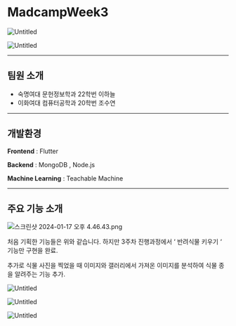 # MadcampWeek3

![Untitled](https://prod-files-secure.s3.us-west-2.amazonaws.com/f6cb388f-3934-47d6-9928-26d2e10eb0fc/7ed90b7e-15e0-4101-8f8f-bf335b5b6e91/Untitled.png)

![Untitled](https://prod-files-secure.s3.us-west-2.amazonaws.com/f6cb388f-3934-47d6-9928-26d2e10eb0fc/e667f097-66cd-46c2-9812-09f5b65f578f/Untitled.png)

---

## 팀원 소개

- 숙명여대 문헌정보학과 22학번 이하늘
- 이화여대 컴퓨터공학과 20학번 조수연

---

## 개발환경

**Frontend** : Flutter

**Backend** : MongoDB , Node.js

**Machine Learning** : Teachable Machine

---

## 주요 기능 소개

![스크린샷 2024-01-17 오후 4.46.43.png](https://prod-files-secure.s3.us-west-2.amazonaws.com/f6cb388f-3934-47d6-9928-26d2e10eb0fc/b3f367a6-5b3b-4bea-a0ee-4cb3c118bed9/%E1%84%89%E1%85%B3%E1%84%8F%E1%85%B3%E1%84%85%E1%85%B5%E1%86%AB%E1%84%89%E1%85%A3%E1%86%BA_2024-01-17_%E1%84%8B%E1%85%A9%E1%84%92%E1%85%AE_4.46.43.png)

처음 기획한 기능들은 위와 같습니다. 하지만 3주차 진행과정에서 ‘ 반려식물 키우기 ‘ 기능만 구현을 완료.

추가로 식물 사진을 찍었을 때 이미지와 갤러리에서 가져온 이미지를 분석하여 식물 종을 알려주는 기능 추가.

![Untitled](https://prod-files-secure.s3.us-west-2.amazonaws.com/f6cb388f-3934-47d6-9928-26d2e10eb0fc/40fe9f7f-4155-4502-8aff-979b525e3f08/Untitled.png)

![Untitled](https://prod-files-secure.s3.us-west-2.amazonaws.com/f6cb388f-3934-47d6-9928-26d2e10eb0fc/d51f61f5-10e4-4700-9678-a3a90693b4e2/Untitled.png)

![Untitled](https://prod-files-secure.s3.us-west-2.amazonaws.com/f6cb388f-3934-47d6-9928-26d2e10eb0fc/4628f32c-2359-41ef-a0c1-c8b2e971f21d/Untitled.png)
